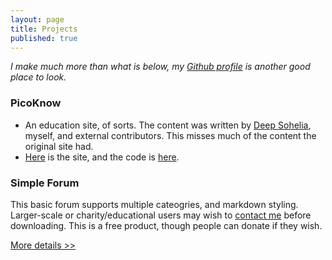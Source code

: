 ```yaml
---
layout: page
title: Projects
published: true
---
```


*I make much more than what is below, my [Github profile](https://github.com/isaacrg) is another good place to look.*

### PicoKnow

 - An education site, of sorts. The content was written by [Deep Sohelia](https://twitter.com/deepsohelia), myself, and external contributors. This misses much of the content the original site had.
 - [Here](http://picoknow.github.io "Site") is the site, and the code is [here](https://github.com/picoknow/picoknow.github.io "Code").

### Simple Forum

This basic forum supports multiple cateogries, and markdown styling. Larger-scale or charity/educational users may wish to [contact me]({{site.baseurl}}/contact/) before downloading. This is a free product, though people can donate if they wish.

<a href="https://gumroad.com/l/forumSpace" class="button button-blue button-big mobile-block">More details >></a>
